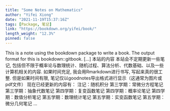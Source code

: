 ```yaml
---
title: "Some Notes on Mathematics"
author: "Yifei Xiong"
date: "2021-11-19T15:37:16Z"
tags: [Package, 笔记]
link: "https://bookdown.org/yifei/book/"
length_weight: "12.3%"
pinned: false
---
```


This is a note using the bookdown package to write a book. The output format for this is bookdown::gitbook. [...] 本站的内容 本站会不定期更新一些笔记, 包括但不限于概率论与数理统计、随机过程、算法分析、代数基础、以及一些计算机相关的内容. 如果时间充足, 我会用Rmarkdown进行书写, 写起来真的很工整. 但是如果时间有限, 笔记仅以goodnotes导出格式进行显示（这通常为图片或pdf文件） 现在已经更新的内容有： 注记：随机积分 第三学期：常微分方程笔记 第三学期：抽象代数笔记 第四学期：复变函数笔记 第四学期：概率论笔记 第四学期：数值分析笔记 第五学期：数理统计笔记 第五学期：实变函数笔记 第五学期：微分几何笔记 ...
